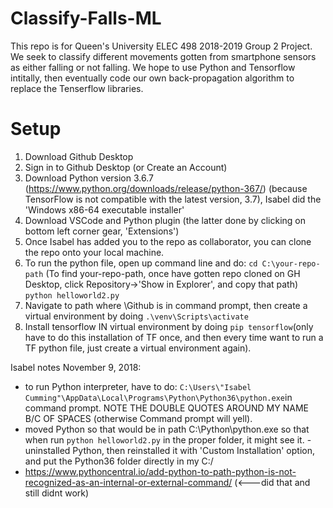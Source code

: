 # Classify-Falls-ML
This repo is for Queen's University ELEC 498 2018-2019 Group 2 Project. We seek to classify different movements gotten from smartphone sensors as either falling or not falling. We hope to use Python and Tensorflow intitally, then eventually code our own back-propagation algorithm to replace the Tenserflow libraries.

# Setup
1. Download Github Desktop
2. Sign in to Github Desktop (or Create an Account)
3. Download Python version 3.6.7 (https://www.python.org/downloads/release/python-367/) (because TensorFlow is not compatible with the latest version, 3.7), Isabel did the 'Windows x86-64 executable installer'
4. Download VSCode and Python plugin (the latter done by clicking on bottom left corner gear, 'Extensions')
5. Once Isabel has added you to the repo as collaborator, you can clone the repo onto your local machine.
6. To run the python file, open up command line and do: 
`cd C:\your-repo-path`
(To find your-repo-path, once have gotten repo cloned on GH Desktop, click Repository->'Show in Explorer', and copy that path)
`python helloworld2.py`
 7. Navigate to path where \Github is in command prompt, then create a virtual environment by doing `.\venv\Scripts\activate`
 8. Install tensorflow IN virtual environment by doing `pip tensorflow`(only have to do this installation of TF once, and then every time want to run a TF python file, just create a virtual environment again).

Isabel notes November 9, 2018:
- to run Python interpreter, have to do: `C:\Users\"Isabel Cumming"\AppData\Local\Programs\Python\Python36\python.exe`in command prompt. NOTE THE DOUBLE QUOTES AROUND MY NAME B/C OF SPACES (otherwise Command prompt will yell). 
- moved Python so that would be in path C:\Python\python.exe so that when run `python helloworld2.py` in the proper folder, it might see it. 
-uninstalled Python, then reinstalled it with 'Custom Installation' option, and put the Python36 folder directly in my C:/
- https://www.pythoncentral.io/add-python-to-path-python-is-not-recognized-as-an-internal-or-external-command/ (<---did that and still didnt work)



